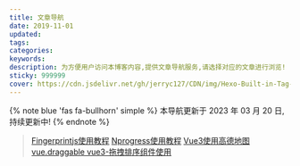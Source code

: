 ```yaml
---
title: 文章导航
date: 2019-11-01
updated: 
tags:
categories:
keywords:
description: 为方便用户访问本博客内容,提供文章导航服务,请选择对应的文章进行浏览!
sticky: 999999
cover: https://cdn.jsdelivr.net/gh/jerryc127/CDN/img/Hexo-Built-in-Tag-Plugins-COVER.png
---
```


{% note blue 'fas fa-bullhorn' simple %}
本导航更新于 2023 年 03 月 20 日,持续更新中!
{% endnote %}

> [Fingerprintjs使用教程](/posts/20220903sg/)
> [Nprogress使用教程](/posts/20220903nr/)
> [Vue3使用高德地图](/posts/20220905ap/)
> [vue.draggable vue3-拖拽排序组件使用](/posts/20220909px/)
